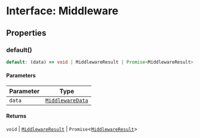 # Interface: Middleware

## Properties

### default()

```ts
default: (data) => void | MiddlewareResult | Promise<MiddlewareResult>;
```

#### Parameters

| Parameter | Type |
| ------ | ------ |
| `data` | [`MiddlewareData`](Interface.MiddlewareData.md) |

#### Returns

`void` \| [`MiddlewareResult`](Interface.MiddlewareResult.md) \| `Promise`\<[`MiddlewareResult`](Interface.MiddlewareResult.md)\>
